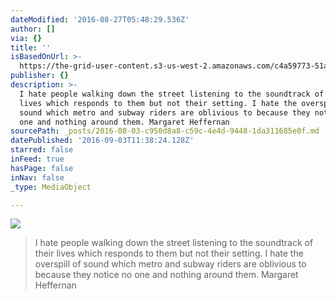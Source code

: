 ```yaml
---
dateModified: '2016-08-27T05:48:29.536Z'
author: []
via: {}
title: ''
isBasedOnUrl: >-
  https://the-grid-user-content.s3-us-west-2.amazonaws.com/c4a59773-51a1-4836-8029-26e51cf1e4bd.jpg
publisher: {}
description: >-
  I hate people walking down the street listening to the soundtrack of their
  lives which responds to them but not their setting. I hate the overspill of
  sound which metro and subway riders are oblivious to because they notice no
  one and nothing around them. Margaret Heffernan
sourcePath: _posts/2016-08-03-c950d8a8-c59c-4e4d-9448-1da311685e0f.md
datePublished: '2016-09-03T11:38:24.128Z'
starred: false
inFeed: true
hasPage: false
inNav: false
_type: MediaObject

---
```

![](https://the-grid-user-content.s3-us-west-2.amazonaws.com/c4a59773-51a1-4836-8029-26e51cf1e4bd.jpg)

> I hate people walking down the street listening to the soundtrack of their lives which responds to them but not their setting. I hate the overspill of sound which metro and subway riders are oblivious to because they notice no one and nothing around them. Margaret Heffernan